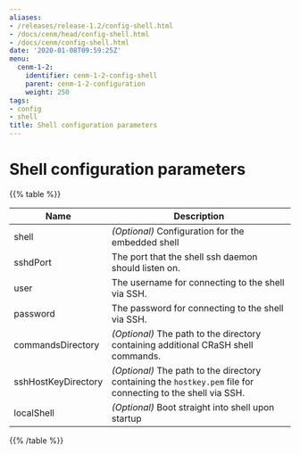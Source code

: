 ```yaml
---
aliases:
- /releases/release-1.2/config-shell.html
- /docs/cenm/head/config-shell.html
- /docs/cenm/config-shell.html
date: '2020-01-08T09:59:25Z'
menu:
  cenm-1-2:
    identifier: cenm-1-2-config-shell
    parent: cenm-1-2-configuration
    weight: 250
tags:
- config
- shell
title: Shell configuration parameters
---
```


# Shell configuration parameters

{{% table %}}

|Name|Description|
|----|-----------|
| shell |  *(Optional)* Configuration for the embedded shell
| sshdPort |  The port that the shell ssh daemon should listen on. |
| user |  The username for connecting to the shell via SSH. |
| password |  The password for connecting to the shell via SSH. |
| commandsDirectory |  *(Optional)* The path to the directory containing additional CRaSH shell commands. |
| sshHostKeyDirectory |  *(Optional)* The path to the directory containing the `hostkey.pem` file for connecting to the shell via SSH. |
| localShell |  *(Optional)* Boot straight into shell upon startup |

{{% /table %}}

